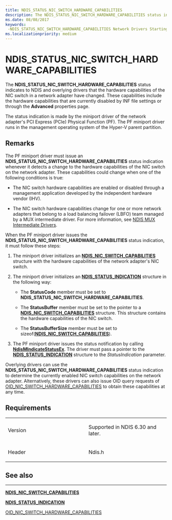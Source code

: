 ```yaml
---
title: NDIS_STATUS_NIC_SWITCH_HARDWARE_CAPABILITIES
description: The NDIS_STATUS_NIC_SWITCH_HARDWARE_CAPABILITIES status indicates to NDIS and overlying drivers that the hardware capabilities of the NIC switch in a network adapter have changed.
ms.date: 08/08/2017
keywords: 
 -NDIS_STATUS_NIC_SWITCH_HARDWARE_CAPABILITIES Network Drivers Starting with Windows Vista
ms.localizationpriority: medium
---
```


# NDIS\_STATUS\_NIC\_SWITCH\_HARDWARE\_CAPABILITIES


The **NDIS\_STATUS\_NIC\_SWITCH\_HARDWARE\_CAPABILITIES** status indicates to NDIS and overlying drivers that the hardware capabilities of the NIC switch in a network adapter have changed. These capabilities include the hardware capabilities that are currently disabled by INF file settings or through the **Advanced** properties page.

The status indication is made by the miniport driver of the network adapter's PCI Express (PCIe) Physical Function (PF). The PF miniport driver runs in the management operating system of the Hyper-V parent partition.

Remarks
-------

The PF miniport driver must issue an **NDIS\_STATUS\_NIC\_SWITCH\_HARDWARE\_CAPABILITIES** status indication whenever it detects a change to the hardware capabilities of the NIC switch on the network adapter. These capabilities could change when one of the following conditions is true:

-   The NIC switch hardware capabilities are enabled or disabled through a management application developed by the independent hardware vendor (IHV).

-   The NIC switch hardware capabilities change for one or more network adapters that belong to a load balancing failover (LBFO) team managed by a MUX intermediate driver. For more information, see [NDIS MUX Intermediate Drivers](./ndis-mux-intermediate-drivers.md).

When the PF miniport driver issues the **NDIS\_STATUS\_NIC\_SWITCH\_HARDWARE\_CAPABILITIES** status indication, it must follow these steps:

1.  The miniport driver initializes an [**NDIS\_NIC\_SWITCH\_CAPABILITIES**](/windows-hardware/drivers/ddi/ntddndis/ns-ntddndis-_ndis_nic_switch_capabilities) structure with the hardware capabilities of the network adapter's NIC switch.
2.  The miniport driver initializes an [**NDIS\_STATUS\_INDICATION**](/windows-hardware/drivers/ddi/ndis/ns-ndis-_ndis_status_indication) structure in the following way:

    -   The **StatusCode** member must be set to **NDIS\_STATUS\_NIC\_SWITCH\_HARDWARE\_CAPABILITIES**.

    -   The **StatusBuffer** member must be set to the pointer to a [**NDIS\_NIC\_SWITCH\_CAPABILITIES**](/windows-hardware/drivers/ddi/ntddndis/ns-ntddndis-_ndis_nic_switch_capabilities) structure. This structure contains the hardware capabilities of the NIC switch.

    -   The **StatusBufferSize** member must be set to sizeof([**NDIS\_NIC\_SWITCH\_CAPABILITIES**](/windows-hardware/drivers/ddi/ntddndis/ns-ntddndis-_ndis_nic_switch_capabilities)).

3.  The PF miniport driver issues the status notification by calling [**NdisMIndicateStatusEx**](/windows-hardware/drivers/ddi/ndis/nf-ndis-ndismindicatestatusex). The driver must pass a pointer to the [**NDIS\_STATUS\_INDICATION**](/windows-hardware/drivers/ddi/ndis/ns-ndis-_ndis_status_indication) structure to the *StatusIndication* parameter.

Overlying drivers can use the **NDIS\_STATUS\_NIC\_SWITCH\_HARDWARE\_CAPABILITIES** status indication to determine the currently enabled NIC switch capabilities on the network adapter. Alternatively, these drivers can also issue OID query requests of [OID\_NIC\_SWITCH\_HARDWARE\_CAPABILITIES](oid-nic-switch-hardware-capabilities.md) to obtain these capabilities at any time.

Requirements
------------

<table>
<colgroup>
<col width="50%" />
<col width="50%" />
</colgroup>
<tbody>
<tr class="odd">
<td><p>Version</p></td>
<td><p>Supported in NDIS 6.30 and later.</p></td>
</tr>
<tr class="even">
<td><p>Header</p></td>
<td>Ndis.h</td>
</tr>
</tbody>
</table>

## See also


****
[**NDIS\_NIC\_SWITCH\_CAPABILITIES**](/windows-hardware/drivers/ddi/ntddndis/ns-ntddndis-_ndis_nic_switch_capabilities)

[**NDIS\_STATUS\_INDICATION**](/windows-hardware/drivers/ddi/ndis/ns-ndis-_ndis_status_indication)

[OID\_NIC\_SWITCH\_HARDWARE\_CAPABILITIES](oid-nic-switch-hardware-capabilities.md)

 

